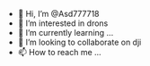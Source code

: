 - 👋 Hi, I’m @Asd777718
- 👀 I’m interested in drons
- 🌱 I’m currently learning ...
- 💞️ I’m looking to collaborate on dji
- 📫 How to reach me ...

<!---
Asd777718/Asd777718 is a ✨ special ✨ repository because its `README.md` (this file) appears on your GitHub profile.
You can click the Preview link to take a look at your changes.
--->
